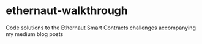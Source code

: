 # ethernaut-walkthrough
Code solutions to the Ethernaut Smart Contracts challenges accompanying my medium blog posts
